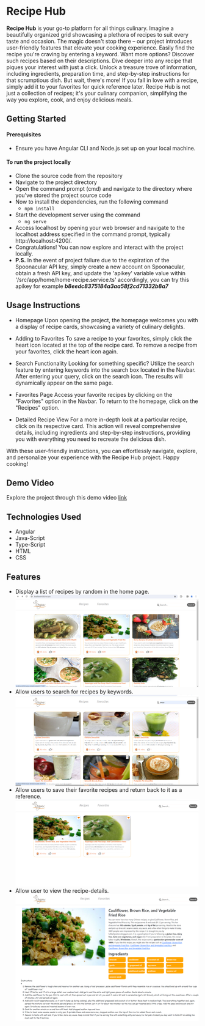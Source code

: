 # Recipe Hub
**Recipe Hub** is your go-to platform for all things culinary. Imagine a beautifully organized grid showcasing a plethora of recipes to suit every taste and occasion. The magic doesn't stop there – our project introduces user-friendly features that elevate your cooking experience.
Easily find the recipe you're craving by entering a keyword. Want more options? Discover such recipes based on their descriptions. Dive deeper into any recipe that piques your interest with just a click. Unlock a treasure trove of information, including ingredients, preparation time, and step-by-step instructions for that scrumptious dish.
But wait, there's more! If you fall in love with a recipe, simply add it to your favorites for quick reference later. Recipe Hub is not just a collection of recipes; it's your culinary companion, simplifying the way you explore, cook, and enjoy delicious meals.
 
 
## Getting Started
#### Prerequisites
- Ensure you have Angular CLI and Node.js set up on your local machine.
 
#### To run the project locally
- Clone the source code from the repository
- Navigate to the project directory
- Open the command prompt (cmd) and navigate to the directory where you've stored the project source code
- Now to install the dependencies, run the following command
	- `npm install`
- Start the development server using the command
	- `ng serve`
- Access localhost by opening your web browser and navigate to the localhost address specified in the command prompt, typically http://localhost:4200/.
- Congratulations! You can now explore and interact with the project locally.
- **P.S.** In the event of project failure due to the expiration of the Spoonacular API key, simply create a new account on Spoonacular, obtain a fresh API key, and update the 'apikey' variable value within '/src/app/home/home-recipe.service.ts' accordingly, you can try this apikey for example ***b8eedc8375184a3aa58f2cd71332b8a7***
 
## Usage Instructions
- Homepage
Upon opening the project, the homepage welcomes you with a display of recipe cards, showcasing a variety of culinary delights.
 
- Adding to Favorites
To save a recipe to your favorites, simply click the heart icon located at the top of the recipe card. To remove a recipe from your favorites, click the heart icon again.
 
- Search Functionality
Looking for something specific? Utilize the search feature by entering keywords into the search box located in the Navbar. After entering your query, click on the search icon. The results will dynamically appear on the same page.
 
- Favorites Page
Access your favorite recipes by clicking on the "Favorites" option in the Navbar. To return to the homepage, click on the "Recipes" option.
 
- Detailed Recipe View
For a more in-depth look at a particular recipe, click on its respective card. This action will reveal comprehensive details, including ingredients and step-by-step instructions, providing you with everything you need to recreate the delicious dish.
 
With these user-friendly instructions, you can effortlessly navigate, explore, and personalize your experience with the Recipe Hub project. Happy cooking!
 
## Demo Video
Explore the project through this demo video [link](https://youtu.be/1mQYHa9JiqI)
 
## Technologies Used
- Angular
- Java-Script
- Type-Script
- HTML
- CSS
 
## Features
- Display a list of recipes by random in the home page.
![Alt text](https://github.com/fatma-elzahraa99/recipes-application-angular/blob/main/src/assets/demo_images/home.PNG)
- Allow users to search for recipes by keywords.
![Alt text](https://github.com/fatma-elzahraa99/recipes-application-angular/blob/main/src/assets/demo_images/search-by-smoo.PNG) 
- Allow users to save their favorite recipes and return back to it as a reference.
![Alt text](https://github.com/fatma-elzahraa99/recipes-application-angular/blob/main/src/assets/demo_images/Favorites.PNG)
- Allow user to view the recipe-details.
![Alt text](https://github.com/fatma-elzahraa99/recipes-application-angular/blob/main/src/assets/demo_images/recipe-details2.png)
